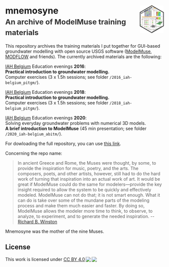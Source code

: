 # mnemosyne<img src="mnemosyne.png" align="right" width="15%"/><br><small><font color="#333333">An archive of ModelMuse training materials</font></small>

This repository archives the training materials I put together for GUI-based groundwater modelling
with open source USGS software
([ModelMuse](https://www.usgs.gov/software/modelmuse-a-graphical-user-interface-groundwater-models), [MODFLOW](https://www.usgs.gov/mission-areas/water-resources/science/modflow-and-related-programs)
and friends). The currently archived materials are the following:

[IAH Belgium](https://belgium.iah.org/) Education evenings **2016**:<br>
**Practical introduction to groundwater modelling.**<br>
Computer exercises (3 x 1.5h sessions; see folder `/2016_iah-belgium_pitgm/`).<br>

[IAH Belgium](https://belgium.iah.org/) Education evenings **2018**:<br>
**Practical introduction to groundwater modelling.**<br>
Computer exercises (3 x 1.5h sessions; see folder `/2018_iah-belgium_pitgm/`).<br>

[IAH Belgium](https://belgium.iah.org/) Education evenings **2020**:<br>
Solving everyday groundwater problems with numerical 3D models.<br>
**A brief introduction to ModelMuse** (45 min presentation; see folder `/2020_iah-belgium_abitm/`).<br>

For dowloading the full repository, you can use [this link](https://github.com/rogiersbart/mnemosyne/archive/master.zip).

Concerning the repo name:

> In ancient Greece and Rome, the Muses were thought, by some, to provide the inspiration for
music, poetry, and the arts. The composers, poets, and other artists, however, still had to do the hard
work of turning that inspiration into an actual work of art. It would be great if ModelMuse could do the
same for modelers—provide the key insight required to allow the system to be quickly and effectively
modeled. ModelMuse can not do that; it is not smart enough. What it can do is take over some of the
mundane parts of the modeling process and make them much easier and faster. By doing so,
ModelMuse allows the modeler more time to think, to observe, to analyze, to experiment, and to
generate the needed inspiration. -- [Richard B. Winston](https://pubs.usgs.gov/tm/tm6A29/tm6A29.pdf)

Mnemosyne was the mother of the nine Muses.

## License
<p xmlns:dct="http://purl.org/dc/terms/" xmlns:cc="http://creativecommons.org/ns#" class="license-text">This work   is licensed under <a rel="license" href="https://creativecommons.org/licenses/by/4.0">CC BY 4.0<img style="height:22px!important;margin-left:3px;vertical-align:text-bottom;" src="https://mirrors.creativecommons.org/presskit/icons/cc.svg?ref=chooser-v1" /><img style="height:22px!important;margin-left:3px;vertical-align:text-bottom;" src="https://mirrors.creativecommons.org/presskit/icons/by.svg?ref=chooser-v1" /></a></p>
